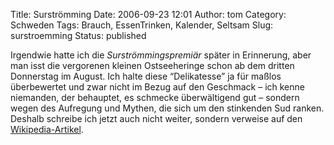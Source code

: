 Title: Surströmming
Date: 2006-09-23 12:01
Author: tom
Category: Schweden
Tags: Brauch, EssenTrinken, Kalender, Seltsam
Slug: surstroemming
Status: published

Irgendwie hatte ich die *Surströmmingspremiär* später in Erinnerung,
aber man isst die vergorenen kleinen Ostseeheringe schon ab dem dritten
Donnerstag im August. Ich halte diese “Delikatesse” ja für maßlos
überbewertet und zwar nicht im Bezug auf den Geschmack – ich kenne
niemanden, der behauptet, es schmecke überwältigend gut – sondern wegen
des Aufregung und Mythen, die sich um den stinkenden Sud ranken. Deshalb
schreibe ich jetzt auch nicht weiter, sondern verweise auf den
[Wikipedia-Artikel](http://de.wikipedia.org/wiki/Surstr%C3%B6mming).

